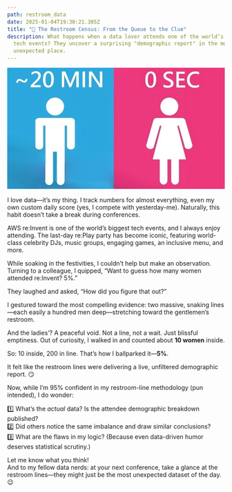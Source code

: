 ```yaml
---
path: restroom_data
date: 2025-01-04T19:30:21.305Z
title: "🚻 The Restroom Census: From the Queue to the Clue"
description: What happens when a data lover attends one of the world’s biggest
  tech events? They uncover a surprising "demographic report" in the most
  unexpected place.
---
```

![](../assets/restroom-draft4.jpg)

I love data—it’s my thing. I track numbers for almost everything, even my own custom daily score (yes, I compete with yesterday-me). Naturally, this habit doesn’t take a break during conferences.

AWS re:Invent is one of the world’s biggest tech events, and I always enjoy attending. The last-day re:Play party has become iconic, featuring world-class celebrity DJs, music groups, engaging games, an inclusive menu, and more.

While soaking in the festivities, I couldn’t help but make an observation. Turning to a colleague, I quipped, “Want to guess how many women attended re:Invent? 5%.”

They laughed and asked, “How did you figure that out?”

I gestured toward the most compelling evidence: two massive, snaking lines—each easily a hundred men deep—stretching toward the gentlemen’s restroom.

And the ladies’? A peaceful void. Not a line, not a wait. Just blissful emptiness. Out of curiosity, I walked in and counted about **10 women** inside.

So: 10 inside, 200 in line. That’s how I ballparked it—**5%**.

It felt like the restroom lines were delivering a live, unfiltered demographic report. 😏

Now, while I’m 95% confident in my restroom-line methodology (pun intended), I do wonder:

1️⃣ What’s the *actual* data? Is the attendee demographic breakdown published?\
2️⃣ Did others notice the same imbalance and draw similar conclusions?\
3️⃣ What are the flaws in my logic? (Because even data-driven humor deserves statistical scrutiny.)

Let me know what you think!\
And to my fellow data nerds: at your next conference, take a glance at the restroom lines—they might just be the most unexpected dataset of the day. 😉